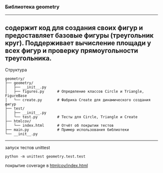 ### Библиотека geometry

---

содержит код для создания своих фигур и предоставляет базовые фигуры (треугольник круг).
Поддерживает вычисление площади у всех фигур и проверку прямоугольности треугольника.
---
Структура
```
geometry/
├── geometry/
│   ├── __init__.py
│   ├── figures.py      # Определение классов Circle и Triangle, FigureBase
│   └── create.py       # Фабрика Create для динамического создания фигур
├── test/
│   ├── __init__.py
│   └── test.py         # Тесты для Circle, Triangle и Create
├── htmlcov/
│   └── index.html      # Отчёт об покрытии тестов
├── main.py             # Пример использования библиотеки
└── __init__.py
```
---

запуск тестов unittest
``` 
python -m unittest geometry.test.test
```
покрытие coverage в [htmlcov/index.html](htmlcov/index.html)
